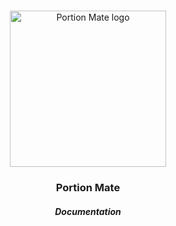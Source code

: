 <br />
<div align="center">
<p align="center">
  <img alt="Portion Mate logo" src="https://portion-mate.readthedocs.io/en/latest/assets/logo.png" height="250px">

  <h3 align="center">Portion Mate</h3>
  <h5 align="center">Documentation</h5>

  <p align="center">
    <!-- BADGES / SHIELDS -->
  </p>
</p>
</div>

##
